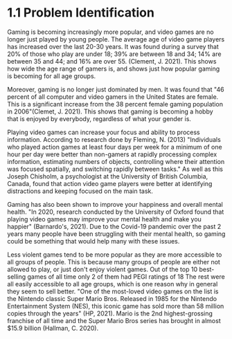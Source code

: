# 1.1 Problem Identification

Gaming is becoming increasingly more popular, and video games are no longer just played by young people. The average age of video game players has increased over the last 20-30 years.  It was found during a survey that 20% of those who play are under 18; 39% are between 18 and 34; 14% are between 35 and 44; and 16% are over 55. (Clement, J. 2021). This shows how wide the age range of gamers is, and shows just how popular gaming is becoming for all age groups.

Moreover, gaming is no longer just dominated by men. It was found that "46 percent of all computer and video gamers in the United States are female. This is a significant increase from the 38 percent female gaming population in 2006"(Clemet, J. 2021). This shows that gaming is becoming a hobby that is enjoyed by everybody, regardless of what your gender is.

Playing video games can increase your focus and ability to process information. According to research done by Fleming, N. (2013) "Individuals who played action games at least four days per week for a minimum of one hour per day were better than non-gamers at rapidly processing complex information, estimating numbers of objects, controlling where their attention was focused spatially, and switching rapidly between tasks." As well as this Joseph Chisholm, a psychologist at the University of British Columbia, Canada, found that action video game players were better at identifying distractions and keeping focused on the main task.

Gaming has also been shown to improve your happiness and overall mental health. "In 2020, research conducted by the University of Oxford found that playing video games may improve your mental health and make you happier" (Barnardo's, 2021). Due to the Covid-19 pandemic over the past 2 years many people have been struggling with their mental health, so gaming could be something that would help many with these issues.

Less violent games tend to be more popular as they are more accessible to all groups of people. This is because many groups of people are either not allowed to play, or just don't enjoy violent games. Out of the top 10 best-selling games of all time only 2 of them had PEGI ratings of 18 The rest were all easily accessible to all age groups, which is one reason why in general they seem to sell better. "One of the most-loved video games on the list is the Nintendo classic Super Mario Bros. Released in 1985 for the Nintendo Entertainment System (NES), this iconic game has sold more than 58 million copies through the years" (HP, 2021). Mario is the 2nd highest-grossing franchise of all time and the Super Mario Bros series has brought in almost $15.9 billion (Hallman, C. 2020).



